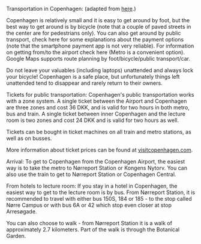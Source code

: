 Transportation in Copenhagen: (adapted from [here](http://www.diku.dk/online-learning-summer-school-2015/travel-information/).)

Copenhagen is relatively small and it is easy to get around by foot, but the best way to get around is by bicycle (note that a couple of paved streets in the center are for pedestrians only). You can also get around by public transport, check here for some explanations about the payment options (note that the smartphone payment app is not very reliable). For information on getting from/to the airport check here (Metro is a convenient option). Google Maps supports route planning by foot/bicycle/public transport/car.

Do not leave your valuables (including laptops) unattended and always lock your bicycle! Copenhagen is a safe place, but unfortunately things left unattended tend to disappear and rarely return to their owners.

Tickets for public transportation: Copenhagen's public transportation works with a zone system. A single ticket between the Airport and Copenhagen are three zones and cost 36 DKK, and is valid for two hours in both metro, bus and train. A single ticket between inner Copenhagen and the lecture room is two zones and cost 24 DKK and is valid for two hours as well.

Tickets can be bought in ticket machines on all train and metro stations, as well as on busses.

More information about ticket prices can be found at [visitcopenhagen.com](http://www.visitcopenhagen.com/copenhagen/transportation/tickets-prices).

Arrival: To get to Copenhagen from the Copenhagen Airport, the easiest way is to take the metro to Nørreport Station or Kongens Nytorv. You can also use the train to get to Nørreport Station or Copenhagen Central.

From hotels to lecture room: If you stay in a hotel in Copenhagen, the easiest way to get to the lecture room is by bus. From Nørreport Station, it is recommended to travel with either bus 150S, 184 or 185 - to the stop called Nørre Campus or with bus 6A or 42 which stop even closer at stop Arresøgade.

You can also choose to walk - from Nørreport Station it is a walk of approximately 2.7 kilometers. Part of the walk is through the Botanical Garden.